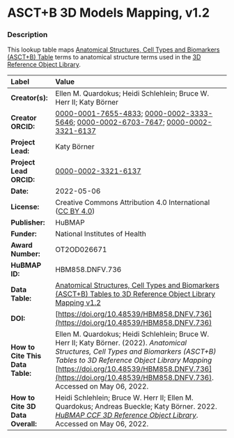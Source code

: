 # ASCT+B 3D Models Mapping, v1.2

### Description
This lookup table maps [Anatomical Structures, Cell Types and Biomarkers (ASCT+B) Table](https://humanatlas.io/asctb-tables) terms to anatomical structure terms used in the [3D Reference Object Library](https://humanatlas.io/3d-reference-library).

| Label | Value |
| :------------- |:-------------|
| **Creator(s):** | Ellen M. Quardokus; Heidi Schlehlein; Bruce W. Herr II; Katy Börner |
| **Creator ORCID:** | [0000-0001-7655-4833](https://orcid.org/0000-0001-7655-4833); [0000-0002-3333-5646](https://orcid.org/0000-0002-3333-5646); [0000-0002-6703-7647](https://orcid.org/0000-0002-6703-7647); [0000-0002-3321-6137](https://orcid.org/0000-0002-3321-6137) |
| **Project Lead:** | Katy B&ouml;rner |
| **Project Lead ORCID:** | [0000-0002-3321-6137](https://orcid.org/0000-0002-3321-6137) |
| **Date:** | 2022-05-06 |
| **License:** | Creative Commons Attribution 4.0 International ([CC BY 4.0](https://creativecommons.org/licenses/by/4.0/)) |
| **Publisher:** | HuBMAP |
| **Funder:** | National Institutes of Health |
| **Award Number:** | OT2OD026671 |
| **HuBMAP ID:** | HBM858.DNFV.736 |
| **Data Table:** | [Anatomical Structures, Cell Types and Biomarkers (ASCT+B) Tables to 3D Reference Object Library Mapping v1.2](https://cdn.humanatlas.io/hra-releases/v1.2/models/ASCT-B_3D_Models_Mapping.csv) |
| **DOI:** | [https://doi.org/10.48539/HBM858.DNFV.736](https://doi.org/10.48539/HBM858.DNFV.736) |
| **How to Cite This Data Table:** | Ellen M. Quardokus; Heidi Schlehlein; Bruce W. Herr II; Katy Börner. (2022). *Anatomical Structures, Cell Types and Biomarkers (ASCT+B) Tables to 3D Reference Object Library Mapping* [https://doi.org/10.48539/HBM858.DNFV.736](https://doi.org/10.48539/HBM858.DNFV.736).  Accessed on May 06, 2022. |
| **How to Cite 3D Data Overall:** |  Heidi Schlehlein; Bruce W. Herr II; Ellen M. Quardokus; Andreas Bueckle; Katy B&ouml;rner. 2022. [*HuBMAP CCF 3D Reference Object Library*](https://humanatlas.io/3d-reference-library). Accessed on May 06, 2022.

